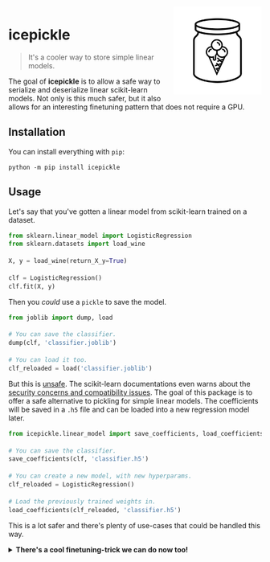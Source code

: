 <img src="icepickle.png" width=175 align="right">

# icepickle

> It's a cooler way to store simple linear models.

The goal of **icepickle** is to allow a safe way to serialize and deserialize linear
scikit-learn models. Not only is this much safer, but it also allows for an interesting
finetuning pattern that does not require a GPU.

## Installation

You can install everything with `pip`:

```
python -m pip install icepickle
```

## Usage

Let's say that you've gotten a linear model from scikit-learn trained on a dataset.

```python
from sklearn.linear_model import LogisticRegression
from sklearn.datasets import load_wine

X, y = load_wine(return_X_y=True)

clf = LogisticRegression()
clf.fit(X, y)
```

Then you *could* use a `pickle` to save the model.

```python
from joblib import dump, load

# You can save the classifier.
dump(clf, 'classifier.joblib')

# You can load it too.
clf_reloaded = load('classifier.joblib')
```

But this is [unsafe](https://www.youtube.com/watch?v=jwzeJU_62IQ&ab_channel=PwnFunction). The scikit-learn documentations even warns about the [security concerns and compatibility issues](https://scikit-learn.org/stable/modules/model_persistence.html#security-maintainability-limitations). The goal of this package is to offer a safe alternative to pickling for simple linear models. The coefficients will be saved in a `.h5` file and can be loaded into a new regression model later.

```python
from icepickle.linear_model import save_coefficients, load_coefficients

# You can save the classifier.
save_coefficients(clf, 'classifier.h5')

# You can create a new model, with new hyperparams.
clf_reloaded = LogisticRegression()

# Load the previously trained weights in.
load_coefficients(clf_reloaded, 'classifier.h5')
```

This is a lot safer and there's plenty of use-cases that could be handled this way.

<details>
    <summary><b>There's a cool finetuning-trick we can do now too!</b></summary>

## Finetuning

Assuming that you use a stateless featurizer in your pipeline, such as [HashingVectorizer](https://scikit-learn.org/stable/modules/generated/sklearn.feature_extraction.text.HashingVectorizer.html#sklearn.feature_extraction.text.HashingVectorizer) or language models from [whatlies](https://koaning.github.io/whatlies/api/language/universal_sentence/), you choose to pre-train your scikit-learn model beforehand and fine-tune it later using models that offer the `.partial_fit()`-api. If you're unfamiliar with this api, you might appreciate [this course on calmcode](https://calmcode.io/partial_fit/introduction.html).

This library also comes with utilities that makes it easier to finetune systems via the `.partial_fit()` API. In particular we offer partial pipeline components via the `icepickle.pipeline` submodule.


```python
import pandas as pd
from sklearn.linear_model import SGDClassifier, LogisticRegression
from sklearn.feature_extraction.text import HashingVectorizer

from icepickle.linear_model import save_coefficients, load_coefficients
from icepickle.pipeline import make_partial_pipeline

url = "https://raw.githubusercontent.com/koaning/icepickle/main/datasets/imdb_subset.csv"
df = pd.read_csv(url)
X, y = list(df['text']), df['label']

# Train a pre-trained model.
pretrained = LogisticRegression()
pipe = make_partial_pipeline(HashingVectorizer(), pretrained)
pipe.fit(X, y)

# Save the coefficients, safely.
save_coefficients(pretrained, 'pretrained.h5')

# Create a new model using pre-trained weights.
finetuned = SGDClassifier()
load_coefficients(finetuned, 'pretrained.h5')
new_pipe = make_partial_pipeline(HashingVectorizer(), finetuned)

# This new model can be used for fine-tuning.
for i in range(10):
    # Inside this for-loop you could consider doing data-augmentation.
    new_pipe.partial_fit(X, y)
```

<details>
    <summary><b>Supported Pipeline Parts</b></summary>

The following pipeline components are added.

```python
from icepickle.pipeline import (
    PartialPipeline,
    PartialFeatureUnion,
    make_partial_pipeline,
    make_partial_union,
)
```

These tools allow you to declare pipelines that support `.partial_fit`. Note that
components used in these pipelines all need to have `.partial_fit()` implemented.
</details>

<details>
    <summary><b>Supported Scikit-Learn Models</b></summary>

We unit test against the following models in our `save_coefficients` and `load_coefficients` functions.

```python
from sklearn.linear_model import (
    SGDClassifier,
    SGDRegressor,
    LinearRegression,
    LogisticRegression,
    PassiveAggressiveClassifier,
    PassiveAggressiveRegressor,
)
```
</details>

</details>
